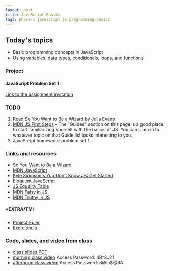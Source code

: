 ```yaml
---
layout: post
title: JavaScript Basics
tags: phase-1 javascript js programming-basics
---
```


## Today's topics

- Basic programming concepts in JavaScript
- Using variables, data types, conditionals, loops, and functions

### Project

#### JavaScript Problem Set 1

[Link to the assignment invitation](https://classroom.github.com/a/sMR6yq_u)


### TODO

1. Read [So You Want to Be a Wizard](https://jvns.ca/wizard-zine.pdf) by Julia Evans
2. [MDN JS First Steps](https://developer.mozilla.org/en-US/docs/Learn/JavaScript/First_steps) - The "Guides" section on this page is a good place to start familiarizing yourself with the basics of JS. You can jump in to whatever topic on that Guide list looks interesting to you.
3. JavaScript homework: problem set 1


### Links and resources

- [So You Want to Be a Wizard](https://jvns.ca/wizard-zine.pdf)
- [MDN JavaScript](https://developer.mozilla.org/en-US/docs/Web/JavaScript)
- [Kyle Simpson's You Don't Know JS: Get Started](https://github.com/getify/You-Dont-Know-JS/blob/2nd-ed/get-started/ch2.md)
- [Eloquent JavaScript](https://eloquentjavascript.net/)
- [JS Equality Table](https://dorey.github.io/JavaScript-Equality-Table/)
- [MDN Falsy in JS](https://developer.mozilla.org/en-US/docs/Glossary/Falsy)
- [MDN Truthy in JS](https://developer.mozilla.org/en-US/docs/Glossary/Truthy)

#### ⭐️EXTRA/TMI

- [Project Euler](https://projecteuler.net/)
- [Exercism.io](https://exercism.io/)

### Code, slides, and video from class

- [class slides PDF](/slide-decks/js-basics.pdf)
- [morning class video](https://us02web.zoom.us/rec/share/opx2F6ny0E1Of7f2xWSGBJEgFaD-T6a80yRNq_EPnUji6dQhTLw7KWETkpQr0xth) Access Password: 4B^3..21
- [afternoon class video](https://us02web.zoom.us/rec/share/tcJlALbr8ntJQ4H92FDNAK0OHojiaaa82ydPrPRYzk7hJvYnsLQ8RQW2f0IpqYyk) Access Password: 8i@u$@6A
